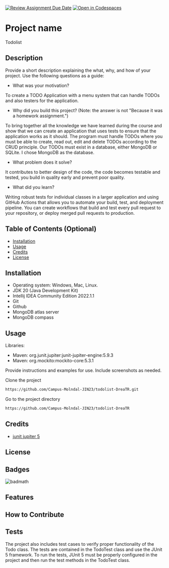 [![Review Assignment Due Date](https://classroom.github.com/assets/deadline-readme-button-24ddc0f5d75046c5622901739e7c5dd533143b0c8e959d652212380cedb1ea36.svg)](https://classroom.github.com/a/MYVtI0hB)
[![Open in Codespaces](https://classroom.github.com/assets/launch-codespace-7f7980b617ed060a017424585567c406b6ee15c891e84e1186181d67ecf80aa0.svg)](https://classroom.github.com/open-in-codespaces?assignment_repo_id=11359530)
# Project name

Todolist


## Description

Provide a short description explaining the what, why, and how of your project. Use the following questions 
as a guide:

- What was your motivation?

To create a TODO Application with a menu system that can handle TODOs and also testers for 
the application.

- Why did you build this project? (Note: the answer is not "Because it was a homework assignment.")

To bring together all the knowledge we have learned during the course and show that we can create an 
application that uses tests to ensure that the application works as it should. The program must handle 
TODOs where you must be able to create, read out, edit and delete TODOs according to the CRUD principle. Our
TODOs must exist in a database, either MongoDB or SQLite. I chose MongoDB as the database.

- What problem does it solve?

It contributes to better design of the code, the code becomes testable and tested, you build in quality 
early and prevent poor quality. 

- What did you learn?

Writing robust tests for individual classes in a larger application and using GitHub Actions that allows you to automate
your build, test, and deployment pipeline. You can create workflows that build and test every pull request to your repository, 
or deploy merged pull requests to production.



## Table of Contents (Optional)

- [Installation](#installation)
- [Usage](#usage)
- [Credits](#credits)
- [License](#license)

## Installation

- Operating system: Windows, Mac, Linux.
- JDK 20 (Java Development Kit)
- Intellij IDEA Community Edition 2022.1.1
- Git
- Github
- MongoDB atlas server
- MongoDB compass

## Usage
Libraries:
- Maven: org.junit.jupiter:junit-jupiter-engine:5.9.3
- Maven: org.mockito:mockito-core:5.3.1

Provide instructions and examples for use. Include screenshots as needed.

Clone the project
```bash 
https://github.com/Campus-Molndal-JIN23/todolist-DreaTR.git
```

Go to the project directory
```bash 
https://github.com/Campus-Molndal-JIN23/todolist-DreaTR
```

## Credits


* [junit jupiter 5](https://mvnrepository.com/artifact/org.junit.jupiter/junit-jupiter/5.7.0)

## License

## Badges

![badmath](https://img.shields.io/github/languages/top/lernantino/badmath)


## Features


## How to Contribute


## Tests

The project also includes test cases to verify proper functionality of the Todo class. The tests are contained in the 
TodoTest class and use the JUnit 5 framework.
To run the tests, JUnit 5 must be properly configured in the project and then run the test methods in the TodoTest
class.

